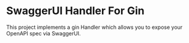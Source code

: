 # SwaggerUI Handler For Gin

This project implements a gin Handler which allows you to
expose your OpenAPI spec via SwaggerUI.
